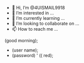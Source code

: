 - 👋 Hi, I’m @4UISMAIL9918
- 👀 I’m interested in ...
- 🌱 I’m currently learning ...
- 💞️ I’m looking to collaborate on ...
- 📫 How to reach me ...

<!---
4UISMAIL9918/4UISMAIL9918 is a ✨ special ✨ repository because its `README.md` (this file) appears on your GitHub profile.
You can click the Preview link to take a look at your changes.
---> (good morning); 

- (user name); 
- (password) ' (( red); 
